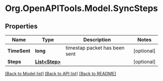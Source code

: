 # Org.OpenAPITools.Model.SyncSteps

## Properties

Name | Type | Description | Notes
------------ | ------------- | ------------- | -------------
**TimeSent** | **long** | timestap packet has been sent | [optional] 
**Steps** | [**List&lt;Step&gt;**](Step.md) |  | [optional] 

[[Back to Model list]](../README.md#documentation-for-models) [[Back to API list]](../README.md#documentation-for-api-endpoints) [[Back to README]](../README.md)


